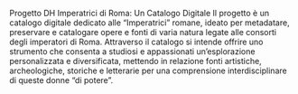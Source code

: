 Progetto DH Imperatrici di Roma: Un Catalogo Digitale
Il progetto è un catalogo digitale dedicato alle “Imperatrici” romane, ideato per metadatare, preservare e catalogare opere e fonti di varia natura legate alle consorti degli imperatori di Roma. Attraverso il catalogo si intende offrire uno strumento che consenta a studiosi e appassionati un’esplorazione personalizzata e diversificata, mettendo in relazione fonti artistiche, archeologiche, storiche e letterarie per una comprensione interdisciplinare di queste donne “di potere”.
